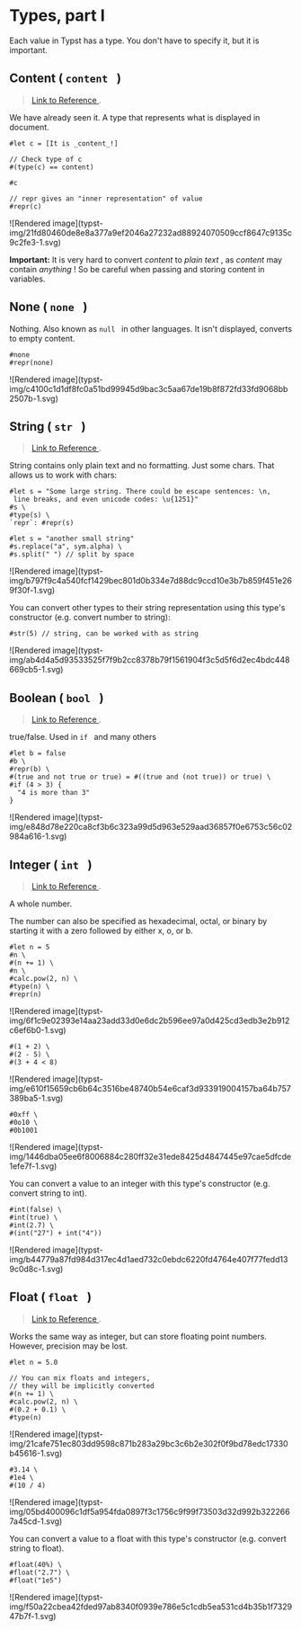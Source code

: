 #  Types, part I

Each value in Typst has a type. You don't have to specify it, but it is
important.

##  Content ( ` content  ` )

> [ Link to Reference ](https://typst.app/docs/reference/foundations/content/)
> .

We have already seen it. A type that represents what is displayed in document.

    
    
    #let c = [It is _content_!]
    
    // Check type of c
    #(type(c) == content)
    
    #c
    
    // repr gives an "inner representation" of value
    #repr(c)

![Rendered image](typst-
img/21fd80460de8e8a377a9ef2046a27232ad88924070509ccf8647c9135c9c2fe3-1.svg)

**Important:** It is very hard to convert _content_ to _plain text_ , as
_content_ may contain _anything_ ! So be careful when passing and storing
content in variables.

##  None ( ` none  ` )

Nothing. Also known as ` null  ` in other languages. It isn't displayed,
converts to empty content.

    
    
    #none
    #repr(none)

![Rendered image](typst-
img/c4100c1d1df8fc0a51bd99945d9bac3c5aa67de19b8f872fd33fd9068bb2507b-1.svg)

##  String ( ` str  ` )

> [ Link to Reference ](https://typst.app/docs/reference/foundations/str/) .

String contains only plain text and no formatting. Just some chars. That
allows us to work with chars:

    
    
    #let s = "Some large string. There could be escape sentences: \n,
     line breaks, and even unicode codes: \u{1251}"
    #s \
    #type(s) \
    `repr`: #repr(s)
    
    #let s = "another small string"
    #s.replace("a", sym.alpha) \
    #s.split(" ") // split by space

![Rendered image](typst-
img/b797f9c4a540fcf1429bec801d0b334e7d88dc9ccd10e3b7b859f451e269f30f-1.svg)

You can convert other types to their string representation using this type's
constructor (e.g. convert number to string):

    
    
    #str(5) // string, can be worked with as string

![Rendered image](typst-
img/ab4d4a5d93533525f7f9b2cc8378b79f1561904f3c5d5f6d2ec4bdc448669cb5-1.svg)

##  Boolean ( ` bool  ` )

> [ Link to Reference ](https://typst.app/docs/reference/foundations/bool/) .

true/false. Used in ` if  ` and many others

    
    
    #let b = false
    #b \
    #repr(b) \
    #(true and not true or true) = #((true and (not true)) or true) \
    #if (4 > 3) {
      "4 is more than 3"
    }

![Rendered image](typst-
img/e848d78e220ca8cf3b6c323a99d5d963e529aad36857f0e6753c56c02984a616-1.svg)

##  Integer ( ` int  ` )

> [ Link to Reference ](https://typst.app/docs/reference/foundations/int/) .

A whole number.

The number can also be specified as hexadecimal, octal, or binary by starting
it with a zero followed by either x, o, or b.

    
    
    #let n = 5
    #n \
    #(n += 1) \
    #n \
    #calc.pow(2, n) \
    #type(n) \
    #repr(n)

![Rendered image](typst-
img/6f1c9e02393e14aa23add33d0e6dc2b596ee97a0d425cd3edb3e2b912c6ef6b0-1.svg)

    
    
    #(1 + 2) \
    #(2 - 5) \
    #(3 + 4 < 8)

![Rendered image](typst-
img/e610f15659cb6b64c3516be48740b54e6caf3d933919004157ba64b757389ba5-1.svg)

    
    
    #0xff \
    #0o10 \
    #0b1001

![Rendered image](typst-
img/1446dba05ee6f8006884c280ff32e31ede8425d4847445e97cae5dfcde1efe7f-1.svg)

You can convert a value to an integer with this type's constructor (e.g.
convert string to int).

    
    
    #int(false) \
    #int(true) \
    #int(2.7) \
    #(int("27") + int("4"))

![Rendered image](typst-
img/b44779a87fd984d317ec4d1aed732c0ebdc6220fd4764e407f77fedd139c0d8c-1.svg)

##  Float ( ` float  ` )

> [ Link to Reference ](https://typst.app/docs/reference/foundations/float/) .

Works the same way as integer, but can store floating point numbers. However,
precision may be lost.

    
    
    #let n = 5.0
    
    // You can mix floats and integers, 
    // they will be implicitly converted
    #(n += 1) \
    #calc.pow(2, n) \
    #(0.2 + 0.1) \
    #type(n) 

![Rendered image](typst-
img/21cafe751ec803dd9598c871b283a29bc3c6b2e302f0f9bd78edc17330b45616-1.svg)

    
    
    #3.14 \
    #1e4 \
    #(10 / 4)

![Rendered image](typst-
img/05bd400096c1df5a954fda0897f3c1756c9f99f73503d32d992b3222667a45cd-1.svg)

You can convert a value to a float with this type's constructor (e.g. convert
string to float).

    
    
    #float(40%) \
    #float("2.7") \
    #float("1e5")

![Rendered image](typst-
img/f50a22cbea42fded97ab8340f0939e786e5c1cdb5ea531cd4b35b1f732947b7f-1.svg)

